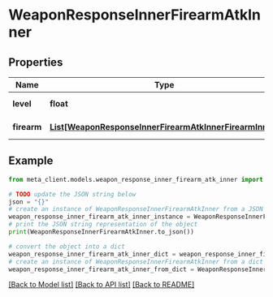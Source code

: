 # WeaponResponseInnerFirearmAtkInner


## Properties

Name | Type | Description | Notes
------------ | ------------- | ------------- | -------------
**level** | **float** | Firearm level | [optional] 
**firearm** | [**List[WeaponResponseInnerFirearmAtkInnerFirearmInner]**](WeaponResponseInnerFirearmAtkInnerFirearmInner.md) | Firearm ATK | [optional] 

## Example

```python
from meta_client.models.weapon_response_inner_firearm_atk_inner import WeaponResponseInnerFirearmAtkInner

# TODO update the JSON string below
json = "{}"
# create an instance of WeaponResponseInnerFirearmAtkInner from a JSON string
weapon_response_inner_firearm_atk_inner_instance = WeaponResponseInnerFirearmAtkInner.from_json(json)
# print the JSON string representation of the object
print(WeaponResponseInnerFirearmAtkInner.to_json())

# convert the object into a dict
weapon_response_inner_firearm_atk_inner_dict = weapon_response_inner_firearm_atk_inner_instance.to_dict()
# create an instance of WeaponResponseInnerFirearmAtkInner from a dict
weapon_response_inner_firearm_atk_inner_from_dict = WeaponResponseInnerFirearmAtkInner.from_dict(weapon_response_inner_firearm_atk_inner_dict)
```
[[Back to Model list]](../README.md#documentation-for-models) [[Back to API list]](../README.md#documentation-for-api-endpoints) [[Back to README]](../README.md)



